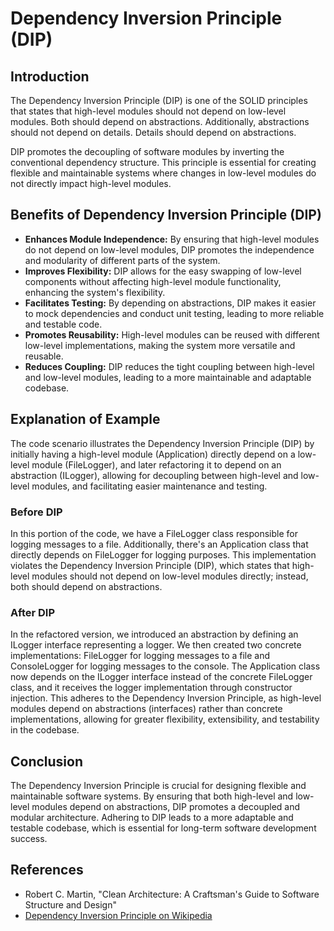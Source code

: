 # Dependency Inversion Principle (DIP)

## Introduction

The Dependency Inversion Principle (DIP) is one of the SOLID principles that states that high-level modules should not depend on low-level modules. Both should depend on abstractions. Additionally, abstractions should not depend on details. Details should depend on abstractions.

DIP promotes the decoupling of software modules by inverting the conventional dependency structure. This principle is essential for creating flexible and maintainable systems where changes in low-level modules do not directly impact high-level modules.

## Benefits of Dependency Inversion Principle (DIP)

- **Enhances Module Independence:** By ensuring that high-level modules do not depend on low-level modules, DIP promotes the independence and modularity of different parts of the system.
- **Improves Flexibility:** DIP allows for the easy swapping of low-level components without affecting high-level module functionality, enhancing the system's flexibility.
- **Facilitates Testing:** By depending on abstractions, DIP makes it easier to mock dependencies and conduct unit testing, leading to more reliable and testable code.
- **Promotes Reusability:** High-level modules can be reused with different low-level implementations, making the system more versatile and reusable.
- **Reduces Coupling:** DIP reduces the tight coupling between high-level and low-level modules, leading to a more maintainable and adaptable codebase.

## Explanation of Example

The code scenario illustrates the Dependency Inversion Principle (DIP) by initially having a high-level module (Application) directly depend on a low-level module (FileLogger), and later refactoring it to depend on an abstraction (ILogger), allowing for decoupling between high-level and low-level modules, and facilitating easier maintenance and testing.

### Before DIP

In this portion of the code, we have a FileLogger class responsible for logging messages to a file. Additionally, there's an Application class that directly depends on FileLogger for logging purposes. This implementation violates the Dependency Inversion Principle (DIP), which states that high-level modules should not depend on low-level modules directly; instead, both should depend on abstractions.

### After DIP

In the refactored version, we introduced an abstraction by defining an ILogger interface representing a logger. We then created two concrete implementations: FileLogger for logging messages to a file and ConsoleLogger for logging messages to the console. The Application class now depends on the ILogger interface instead of the concrete FileLogger class, and it receives the logger implementation through constructor injection. This adheres to the Dependency Inversion Principle, as high-level modules depend on abstractions (interfaces) rather than concrete implementations, allowing for greater flexibility, extensibility, and testability in the codebase.

## Conclusion

The Dependency Inversion Principle is crucial for designing flexible and maintainable software systems. By ensuring that both high-level and low-level modules depend on abstractions, DIP promotes a decoupled and modular architecture. Adhering to DIP leads to a more adaptable and testable codebase, which is essential for long-term software development success.

## References

- Robert C. Martin, "Clean Architecture: A Craftsman's Guide to Software Structure and Design"
- [Dependency Inversion Principle on Wikipedia](https://en.wikipedia.org/wiki/Dependency_inversion_principle)

